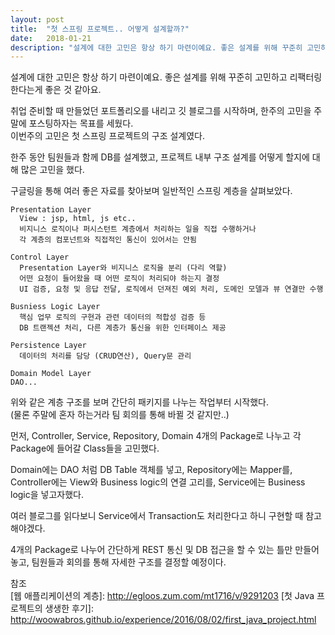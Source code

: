 ```yaml
---
layout: post
title:  "첫 스프링 프로젝트.. 어떻게 설계할까?"
date:   2018-01-21
description: "설계에 대한 고민은 항상 하기 마련이예요. 좋은 설계를 위해 꾸준히 고민하고 리팩터링 한다는게 좋은 것 같아요."
---
```


<p class="intro"><span class="dropcap">설</span>계에 대한 고민은 항상 하기 마련이예요. 좋은 설계를 위해 꾸준히 고민하고 리팩터링 한다는게 좋은 것 같아요.</p>


취업 준비할 때 만들었던 포트폴리오를 내리고 깃 블로그를 시작하며, 한주의 고민을 주말에 포스팅하자는 목표를 세웠다. </br>
이번주의 고민은 첫 스프링 프로젝트의 구조 설계였다.

한주 동안 팀원들과 함께 DB를 설계했고, 프로젝트 내부 구조 설계를 어떻게 할지에 대해 많은 고민을 했다.

구글링을 통해 여러 좋은 자료를 찾아보며 일반적인 스프링 계층을 살펴보았다.


    Presentation Layer
	  View : jsp, html, js etc..
	  비지니스 로직이나 퍼시스턴트 계층에서 처리하는 일을 직접 수행하거나
	  각 계층의 컴포넌트와 직접적인 통신이 있어서는 안됨

    Control Layer
	  Presentation Layer와 비지니스 로직을 분리 (다리 역할)
	  어떤 요청이 들어왔을 때 어떤 로직이 처리되야 하는지 결정
	  UI 검증, 요청 및 응답 전달, 로직에서 던져진 예외 처리, 도메인 모델과 뷰 연결만 수행

    Busniess Logic Layer
	  핵심 업무 로직의 구현과 관련 데이터의 적합성 검증 등
	  DB 트랜젝션 처리, 다른 계층가 통신을 위한 인터페이스 제공

    Persistence Layer
	  데이터의 처리를 담당 (CRUD연산), Query문 관리

    Domain Model Layer
    DAO...

위와 같은 계층 구조를 보며 간단히 패키지를 나누는 작업부터 시작했다.</br>
(물론 주말에 혼자 하는거라 팀 회의를 통해 바뀔 것 같지만..)

먼저, Controller, Service, Repository, Domain 4개의 Package로 나누고 각 Package에 들어갈 Class들을 고민했다.

Domain에는 DAO 처럼 DB Table 객체를 넣고, Repository에는 Mapper를, Controller에는 View와 Business logic의 연결 고리를, Service에는 Business logic을 넣고자했다.

여러 블로그를 읽다보니 Service에서 Transaction도 처리한다고 하니 구현할 때 참고해야겠다.

4개의 Package로 나누어 간단하게 REST 통신 및 DB 접근을 할 수 있는 틀만 만들어 놓고, 팀원들과 회의를 통해 자세한 구조를 결정할 예정이다.



참조 </br>
[웹 애플리케이션의 계층]:    http://egloos.zum.com/mt1716/v/9291203
[첫 Java 프로젝트의 생생한 후기]: http://woowabros.github.io/experience/2016/08/02/first_java_project.html